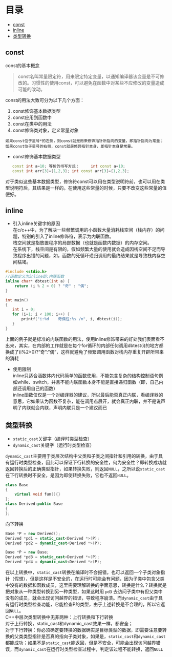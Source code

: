 # 目录
  * [const](#const)  
  * [inline](#inline)  
  * [类型转换](#类型转换)  
  
## const
const的基本概念  
>const名叫常量限定符，用来限定特定变量，以通知编译器该变量是不可修改的。习惯性的使用const，可以避免在函数中对某些不应修改的变量造成可能的改动。

const的用法大致可分为以下几个方面：

1. const修饰基本数据类型
2. const应用到函数中
3. const在类中的用法
4. const修饰类对象，定义常量对象 

```
如果const位于星号*的左侧，则const就是用来修饰指针所指向的变量，即指针指向为常量；
如果const位于星号的右侧，const就是修饰指针本身，即指针本身是常量。
```

* const修饰基本数据类型 
```cpp
   const int a=10; 等价的书写方式：     int const a=10;
   const int arr[3]={1,2,3}; int const arr[3]={1,2,3};
```
对于类似这些基本数据类型，修饰符const可以用在类型说明符前，也可以用在类型说明符后，其结果是一样的。在使用这些常量的时候，只要不改变这些常量的值便好。 

## inline
* 引入inline关键字的原因  
在c/c++中，为了解决一些频繁调用的小函数大量消耗栈空间（栈内存）的问题，特别的引入了inline修饰符，表示为内联函数。  
栈空间就是指放置程序的局部数据（也就是函数内数据）的内存空间。  
在系统下，栈空间是有限的，假如频繁大量的使用就会造成因栈空间不足而导致程序出错的问题，如，函数的死循环递归调用的最终结果就是导致栈内存空间枯竭。  
```cpp
#include <stdio.h>
//函数定义为inline即:内联函数
inline char* dbtest(int a) {
    return (i % 2 > 0) ? "奇" : "偶";
} 

int main()
{
   int i = 0;
   for (i=1; i < 100; i++) {
       printf("i:%d    奇偶性:%s /n", i, dbtest(i));    
   }
}
```
上面的例子就是标准的内联函数的用法，使用inline修饰带来的好处我们表面看不出来，其实，在内部的工作就是在每个for循环的内部任何调用dbtest(i)的地方都换成了(i%2>0)?”奇”:”偶”，这样就避免了频繁调用函数对栈内存重复开辟所带来的消耗

* 使用限制  
inline只适合涵数体内代码简单的函数使用，不能包含复杂的结构控制语句例如while、switch，并且不能内联函数本身不能是直接递归函数（即，自己内部还调用自己的函数）  
inline函数仅仅是一个对编译器的建议，所以最后能否真正内联，看编译器的意思，它如果认为函数不复杂，能在调用点展开，就会真正内联，并不是说声明了内联就会内联，声明内联只是一个建议而已  

## 类型转换
* `static_cast`关键字（编译时类型检查）
* `dynamic_cast`关键字（运行时类型检查）

`dynamic_cast`主要用于类层次结构中父类和子类之间指针和引用的转换，由于具有运行时类型检查，因此可以保证下行转换的安全性，何为安全性？即转换成功就返回转换后的正确类型指针，如果转换失败，则返回`NULL`，之所以说`static_cast`在下行转换时不安全，是因为即使转换失败，它也不返回`NULL`。
```c++
class Base  
{  
    virtual void fun(){}  
};  
class Derived:public Base  
{  
}; 
```
向下转换  
```c++
Base *P = new Derived();  
Derived *pd1 = static_cast<Derived *>(P);  
Derived *pd2 = dynamic_cast<Derived *>(P);
```
```c++
Base *P = new Base;  
Derived *pd3 = static_cast<Derived *>(P);  
Derived *pd4 = dynamic_cast<Derived *>(P);
```
在以上转换中，`static_cast`转换在编译时不会报错，也可以返回一个子类对象指针（假想），但是这样是不安全的，在运行时可能会有问题，因为子类中包含父类中没有的数据和函数成员，这里需要理解转换的字面意思，转换是什么？转换就是把对象从一种类型转换到另一种类型，如果这时用 `pd3` 去访问子类中有但父类中没有的成员，就会出现访问越界的错误，导致程序崩溃。而`dynamic_cast`由于具有运行时类型检查功能，它能检查P的类型，由于上述转换是不合理的，所以它返回`NULL`。  
C++中层次类型转换中无非两种：上行转换和下行转换  
对于上行转换，static_cast和dynamic_cast效果一样，都安全；  
对于下行转换：你必须确定要转换的数据确实是目标类型的数据，即需要注意要转换的父类类型指针是否真的指向子类对象，如果是，`static_cast`和`dynamic_cast`都能成功；如果不是`static_cast`能返回，但是不安全，可能会出现访问越界错误，而`dynamic_cast`在运行时类型检查过程中，判定该过程不能转换，返回`NULL` 
